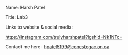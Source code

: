   Name: Harsh Patel
  
  Title: Lab3
  
  Links to website & social media: 
 
  https://instagram.com/trulyharshpatel?igshid=Nk1NTc=

  Contact me here- hpatel5199@conestogac.on.ca
